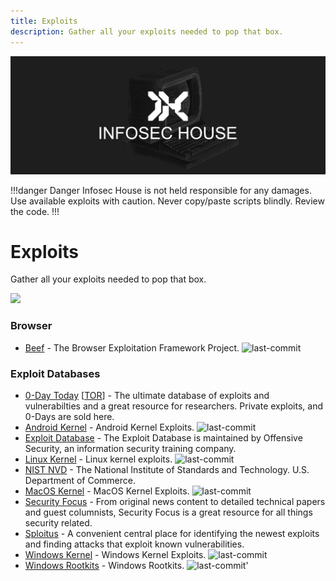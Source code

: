 ```yaml
---
title: Exploits
description: Gather all your exploits needed to pop that box.
---
```


![](/assets/headers/header-logo.png)

!!!danger Danger
Infosec House is not held responsible for any damages. Use available exploits with caution. Never copy/paste scripts blindly. Review the code.
!!!

# Exploits

Gather all your exploits needed to pop that box.

![](https://img.shields.io/badge/Tools%20%26%20Resources%20Available-11-757575?style=for-the-badge)

### Browser

* [Beef](https://github.com/beefproject/beef) - The Browser Exploitation Framework Project. ![last-commit](https://img.shields.io/github/last-commit/beefproject/beef?style=flat)

### Exploit Databases

* [0-Day Today](https://0day.today/)  \[[TOR](https://curaj33verawgaddbsdsrzc5krmopfyqnei66io5ldhqwdiqukt4vcyd.onion/)\] - The ultimate database of exploits and vulnerabilties and a great resource for researchers. Private exploits, and 0-Days are sold here. 
* [Android Kernel](https://github.com/SecWiki/android-kernel-exploits) - Android Kernel Exploits. ![last-commit](https://img.shields.io/github/last-commit/SecWiki/android-kernel-exploits?style=flat)
* [Exploit Database](https://www.exploit-db.com/) - The Exploit Database is maintained by Offensive Security, an information security training company. 
* [Linux Kernel](https://github.com/SecWiki/linux-kernel-exploits) - Linux kernel exploits. ![last-commit](https://img.shields.io/github/last-commit/SecWiki/linux-kernel-exploits?style=flat)
* [NIST NVD](https://nvd.nist.gov/vuln/search?execution=e2s1) - The National Institute of Standards and Technology. U.S. Department of Commerce. 
* [MacOS Kernel](https://github.com/SecWiki/macos-kernel-exploits) - MacOS Kernel Exploits. ![last-commit](https://img.shields.io/github/last-commit/SecWiki/macos-kernel-exploits?style=flat)
* [Security Focus](https://www.securityfocus.com/vulnerabilities) - From original news content to detailed technical papers and guest columnists, Security Focus is a great resource for all things security related.
* [Sploitus](https://sploitus.com/) - A convenient central place for identifying the newest exploits and finding attacks that exploit known vulnerabilities.
* [Windows Kernel](https://github.com/SecWiki/windows-kernel-exploits) - Windows Kernel Exploits. ![last-commit](https://img.shields.io/github/last-commit/SecWiki/windows-kernel-exploits?style=flat)
* [Windows Rootkits](https://github.com/LycorisGuard/Windows-Rootkits) - Windows Rootkits. ![last-commit](https://img.shields.io/github/last-commit/LycorisGuard/Windows-Rootkits?style=flat)'